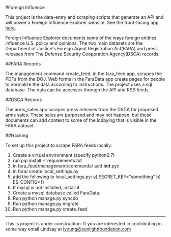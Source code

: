 #Foreign Influence

This project is the data-entry and scraping scripts that generate an API and will power a Foreign Influence Explorer website. See the front-facing app [here](https://github.com/sunlightlabs/bulgogi).

Foreign Influence Explorer documents some of the ways foreign entities influence U.S. policy and opinions. The two main datasets are the Department of Justice's Foreign Agent Registration Act(FARA) and press releases from The Defense Security Cooperation Agency(DSCA) records. 

##FARA Records

The management command create_feed, in the fara_feed app, scrapes the PDFs from the DOJ. Web forms in the FaraData app create pages for people to normalize the data according to instructions. The project uses a sql database. The data can be accesses through the API and RSS feeds. 

##DSCA Records

The arms_sales app scrapes press releases from the DSCA for proposed arms sales. These sales are purposed and may not happen, but these documents can add context to some of the lobbying that is visible in the FARA dataset. 


##Hacking

To set up this project to scrape FARA feeds locally:

1. Create a virtual environment (specify python2.7)
2. run pip install -r requirements.txt
3. in fara_feed/management/commands/ add __init__.pyc
4. in fara/ create local_settings.py
5. add the following to local_settings.py:
    a) SECRET_KEY="something"
    b) ES_CONFIG={}
6. If mysql is not installed, install it
7. Create a mysql database called FaraData.
8. Run python manage.py syncdb
9. Run python manage.py migrate
10. Run python manage.py create_feed

---

This is project is under construction. If you are interested in contributing in some way email Lindsay at lyoung@sunlightfoundation.com
